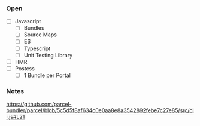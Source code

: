 ### Open 
- [ ] Javascript
    - [ ] Bundles
    - [ ] Source Maps
    - [ ] ES 
    - [ ] Typescript
    - [ ] Unit Testing Library
- [ ] HMR
- [ ] Postcss
    - [ ] 1 Bundle per Portal

### Notes
https://github.com/parcel-bundler/parcel/blob/5c5d5f8af634c0e0aa8e8a3542892febe7c27e85/src/cli.js#L21